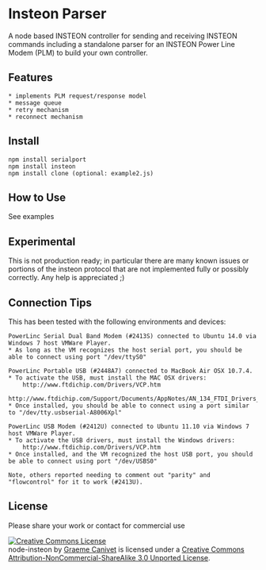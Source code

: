 Insteon Parser
==============

A node based INSTEON controller for sending and receiving INSTEON commands including a standalone parser for an INSTEON Power Line Modem (PLM) to build your own controller.

Features
--------
	* implements PLM request/response model
	* message queue
	* retry mechanism
	* reconnect mechanism


Install
-------
	npm install serialport
	npm install insteon
	npm install clone (optional: example2.js)

How to Use
----------
See examples

Experimental
------------
This is not production ready; in particular there are many known issues or portions of the insteon protocol that are not implemented fully or possibly correctly. Any help is appreciated ;)
	
Connection Tips
---------------
This has been tested with the following environments and devices:

	PowerLinc Serial Dual Band Modem (#2413S) connected to Ubuntu 14.0 via Windows 7 host VMWare Player. 
	* As long as the VM recognizes the host serial port, you should be able to connect using port "/dev/ttyS0"
	
	PowerLinc Portable USB (#2448A7) connected to MacBook Air OSX 10.7.4. 
	* To activate the USB, must install the MAC OSX drivers:
		http://www.ftdichip.com/Drivers/VCP.htm
		http://www.ftdichip.com/Support/Documents/AppNotes/AN_134_FTDI_Drivers_Installation_Guide_for_MAC_OSX.pdf
	* Once installed, you should be able to connect using a port similar to "/dev/tty.usbserial-A8006Xpl"

	PowerLinc USB Modem (#2412U) connected to Ubuntu 11.10 via Windows 7 host VMWare Player.
   	* To activate the USB drivers, must install the Windows drivers:
		http://www.ftdichip.com/Drivers/VCP.htm
    * Once installed, and the VM recognized the host USB port, you should be able to connect using port "/dev/USBS0"

	Note, others reported needing to comment out "parity" and "flowcontrol" for it to work (#2413U). 

License
-------
Please share your work or contact for commercial use

<a rel="license" href="http://creativecommons.org/licenses/by-nc-sa/3.0/"><img alt="Creative Commons License" style="border-width:0" src="http://i.creativecommons.org/l/by-nc-sa/3.0/88x31.png" /></a><br /><span xmlns:dct="http://purl.org/dc/terms/" property="dct:title">node-insteon</span> by <a xmlns:cc="http://creativecommons.org/ns#" href="https://github.com/gcanivet/node-insteon" property="cc:attributionName" rel="cc:attributionURL">Graeme Canivet</a> is licensed under a <a rel="license" href="http://creativecommons.org/licenses/by-nc-sa/3.0/">Creative Commons Attribution-NonCommercial-ShareAlike 3.0 Unported License</a>.

